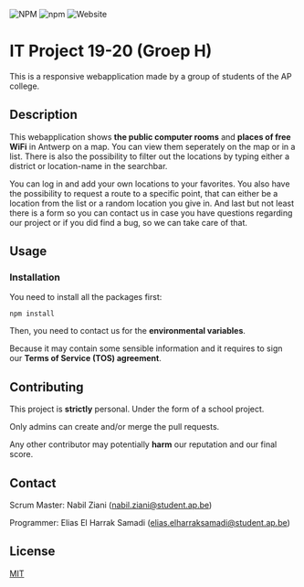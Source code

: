 ![NPM](https://img.shields.io/npm/l/express?style=plastic)
![npm](https://img.shields.io/npm/v/npm?style=plastic)
![Website](https://img.shields.io/website?down_color=red&down_message=offline&style=plastic&up_color=brightgreen&up_message=online&url=https%3A%2F%2Fit-project-19-20-h.herokuapp.com%2F)



# IT Project 19-20 (Groep H)

This is a responsive webapplication made by a group of students of the AP college.

## Description

This webapplication shows **the public computer rooms** and **places of free WiFi** in Antwerp on a map. You can view them seperately on the map or in a list. There is also the possibility to filter out the locations by typing either a district or location-name in the searchbar. 

You can log in and add your own locations to your favorites. You also have the possibility to request a route to a specific point, that can either be a location from the list or a random location you give in. And last but not least there is a form so you can contact us in case you have questions regarding our project or if you did find a bug, so we can take care of that.

## Usage
### Installation 
You need to install all the packages first:
```
npm install
```
Then, you need to contact us for the **environmental variables**.

Because it may contain some sensible information and it requires to sign our **Terms of Service (TOS) agreement**.

## Contributing
This project is **strictly** personal. Under the form of a school project.

Only admins can create and/or merge the pull requests. 

Any other contributor may potentially **harm** our reputation and our final score.

## Contact

Scrum Master: Nabil Ziani (nabil.ziani@student.ap.be)

Programmer: Elias El Harrak Samadi (elias.elharraksamadi@student.ap.be)

## License
[MIT](https://choosealicense.com/licenses/mit/)
